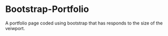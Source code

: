 # Bootstrap-Portfolio
A portfolio page coded using bootstrap that has responds to the size of the veiwport.
